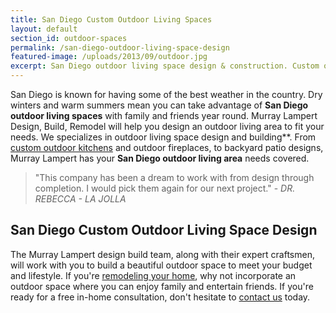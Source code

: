 ```yaml
---
title: San Diego Custom Outdoor Living Spaces
layout: default
section_id: outdoor-spaces
permalink: /san-diego-outdoor-living-space-design
featured-image: /uploads/2013/09/outdoor.jpg
excerpt: San Diego outdoor living space design & construction. Custom outdoor kitchens, fireplaces, and more built by Murray Lampert Design, Build, Remodel.
---
```


San Diego is known for having some of the best weather in the country. Dry winters and warm summers mean you can take advantage of **San Diego outdoor living spaces** with family and friends year round. Murray Lampert Design, Build, Remodel will help you design an outdoor living area to fit your needs. We specializes in outdoor living space design and building**. From [custom outdoor kitchens](/san-diego-outdoor-kitchen-remodeling) and outdoor fireplaces, to backyard patio designs, Murray Lampert has your **San Diego outdoor living area** needs covered.

>"This company has been a dream to work with from design through completion. I would pick them again for our next project." - _DR. REBECCA - LA JOLLA_

## San Diego Custom Outdoor Living Space Design

The Murray Lampert design build team, along with their expert craftsmen, will work with you to build a beautiful outdoor space to meet your budget and lifestyle. If you're [remodeling your home](/san-diego-home-remodel-services), why not incorporate an outdoor space where you can enjoy family and entertain friends. If you're ready for a free in-home consultation, don't hesitate to [contact us](/contact) today.
